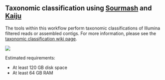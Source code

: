 ## Taxonomic classification using [Sourmash](http://sourmash.readthedocs.io/en/latest/) and [Kaiju](http://kaiju.binf.ku.dk) 

The tools within this workflow perform taxonomic classifications of Illumina filtered reads or assembled contigs. For more information, please see the [taxonomic classification wiki page](https://github.com/signaturescience/metagenomics/wiki/6.-Taxonomic-Classification).

![](https://github.com/signaturescience/metagenomics/blob/master/documentation/figures/Tax_Class_Flowchart.png)

Estimated requirements:
- At least 120 GB disk space 
- At least 64 GB RAM 
